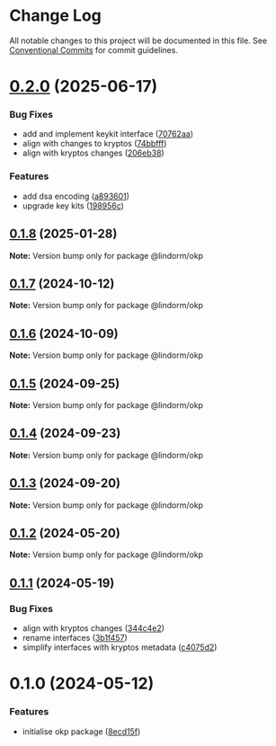 # Change Log

All notable changes to this project will be documented in this file.
See [Conventional Commits](https://conventionalcommits.org) for commit guidelines.

# [0.2.0](https://github.com/lindorm-io/monorepo/compare/@lindorm/okp@0.1.8...@lindorm/okp@0.2.0) (2025-06-17)

### Bug Fixes

- add and implement keykit interface ([70762aa](https://github.com/lindorm-io/monorepo/commit/70762aaca51c9fe904121b69b4bc072cdd89c8a2))
- align with changes to kryptos ([74bbfff](https://github.com/lindorm-io/monorepo/commit/74bbfff6fb50504dc70327f7de3fd6d4b45cb65a))
- align with kryptos changes ([206eb38](https://github.com/lindorm-io/monorepo/commit/206eb38ae2a03b14973e706035c87a953cc753af))

### Features

- add dsa encoding ([a893601](https://github.com/lindorm-io/monorepo/commit/a8936015a9408733445cdbda8d8b70d633a2330a))
- upgrade key kits ([198956c](https://github.com/lindorm-io/monorepo/commit/198956c5fa276ae192af22cb204b3c2158c74339))

## [0.1.8](https://github.com/lindorm-io/monorepo/compare/@lindorm/okp@0.1.7...@lindorm/okp@0.1.8) (2025-01-28)

**Note:** Version bump only for package @lindorm/okp

## [0.1.7](https://github.com/lindorm-io/monorepo/compare/@lindorm/okp@0.1.6...@lindorm/okp@0.1.7) (2024-10-12)

**Note:** Version bump only for package @lindorm/okp

## [0.1.6](https://github.com/lindorm-io/monorepo/compare/@lindorm/okp@0.1.5...@lindorm/okp@0.1.6) (2024-10-09)

**Note:** Version bump only for package @lindorm/okp

## [0.1.5](https://github.com/lindorm-io/monorepo/compare/@lindorm/okp@0.1.4...@lindorm/okp@0.1.5) (2024-09-25)

**Note:** Version bump only for package @lindorm/okp

## [0.1.4](https://github.com/lindorm-io/monorepo/compare/@lindorm/okp@0.1.3...@lindorm/okp@0.1.4) (2024-09-23)

**Note:** Version bump only for package @lindorm/okp

## [0.1.3](https://github.com/lindorm-io/monorepo/compare/@lindorm/okp@0.1.2...@lindorm/okp@0.1.3) (2024-09-20)

**Note:** Version bump only for package @lindorm/okp

## [0.1.2](https://github.com/lindorm-io/monorepo/compare/@lindorm/okp@0.1.1...@lindorm/okp@0.1.2) (2024-05-20)

**Note:** Version bump only for package @lindorm/okp

## [0.1.1](https://github.com/lindorm-io/monorepo/compare/@lindorm/okp@0.1.0...@lindorm/okp@0.1.1) (2024-05-19)

### Bug Fixes

- align with kryptos changes ([344c4e2](https://github.com/lindorm-io/monorepo/commit/344c4e2fad07e66c91f7e0820bfc929c1f8ffcab))
- rename interfaces ([3b1f457](https://github.com/lindorm-io/monorepo/commit/3b1f45736f88b8c2d4481cbeca6da87bf8443bde))
- simplify interfaces with kryptos metadata ([c4075d2](https://github.com/lindorm-io/monorepo/commit/c4075d2e133c2fe0a1fafa548da68db34b3407c6))

# 0.1.0 (2024-05-12)

### Features

- initialise okp package ([8ecd15f](https://github.com/lindorm-io/monorepo/commit/8ecd15f0079ea9cd830d1d006ea2fb0433a264e2))
